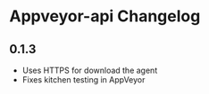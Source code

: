 # Appveyor-api Changelog

## 0.1.3
 - Uses HTTPS for download the agent
 - Fixes kitchen testing in AppVeyor
